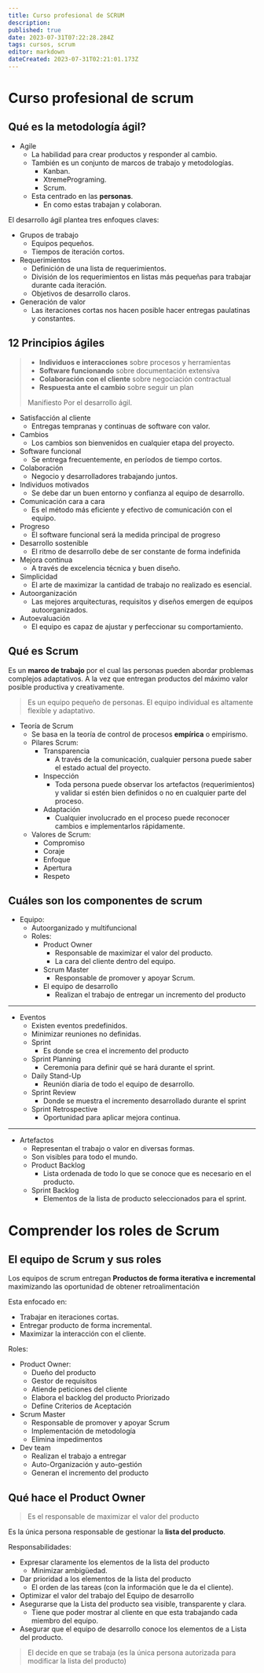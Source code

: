 ```yaml
---
title: Curso profesional de SCRUM
description: 
published: true
date: 2023-07-31T07:22:28.284Z
tags: cursos, scrum
editor: markdown
dateCreated: 2023-07-31T02:21:01.173Z
---
```


# Curso profesional de scrum

## Qué es la metodología ágil?
- Agile
  - La habilidad para crear productos y responder al cambio.
  - También es un conjunto de marcos de trabajo y metodologías.
    - Kanban.
    - XtremePrograming.
    - Scrum.
  - Esta centrado en las **personas**.
    - En como estas trabajan y colaboran.

El desarrollo ágil plantea tres enfoques claves:
  - Grupos de trabajo 
    - Equipos pequeños.
    - Tiempos de iteración cortos.
  - Requerimientos
    - Definición de una lista de requerimientos.
    - División de los requerimientos en listas más pequeñas para trabajar durante cada iteración.
    - Objetivos de desarrollo claros.
  - Generación de valor
    - Las iteraciones cortas nos hacen posible hacer entregas paulatinas y constantes.

## 12 Principios ágiles

> - **Individuos e interacciones** sobre procesos y herramientas
> - **Software funcionando** sobre documentación extensiva
> - **Colaboración con el cliente** sobre negociación contractual
> - **Respuesta ante el cambio** sobre seguir un plan
> 
> Manifiesto Por el desarrollo ágil.

- Satisfacción al cliente
  - Entregas tempranas y continuas de software con valor.
- Cambios
  - Los cambios son bienvenidos en cualquier etapa del proyecto.
- Software funcional
  - Se entrega frecuentemente, en períodos de tiempo cortos.
- Colaboración
  - Negocio y desarrolladores trabajando juntos.
- Individuos motivados
  - Se debe dar un buen entorno y confianza al equipo de desarrollo.
- Comunicación cara a cara
  - Es el método más eficiente y efectivo de comunicación con el equipo.
- Progreso
  - El software funcional será la medida principal de progreso
- Desarrollo sostenible
  - El ritmo de desarrollo debe de ser constante de forma indefinida
- Mejora continua
  - A través de excelencia técnica y buen diseño.
- Simplicidad
  - El arte de maximizar la cantidad de trabajo no realizado es esencial.
- Autoorganización
  - Las mejores arquitecturas, requisitos y diseños emergen de equipos autoorganizados.
- Autoevaluación
  - El equipo es capaz de ajustar y perfeccionar su comportamiento.

## Qué es Scrum
Es un **marco de trabajo** por el cual las personas pueden abordar problemas complejos adaptativos.
A la vez que entregan productos del máximo valor posible productiva y creativamente.

> Es un equipo pequeño de personas. El equipo individual es altamente flexible y adaptativo.

- Teoría de Scrum
  - Se basa en la teoría de control de procesos **empírica** o empirismo.
  - Pilares Scrum:
    - Transparencia
      - A través de la comunicación, cualquier persona puede saber el estado actual del proyecto.
    - Inspección
      - Toda persona puede observar los artefactos (requerimientos) y validar si estén bien definidos o no en cualquier parte del proceso.
    - Adaptación
      - Cualquier involucrado en el proceso puede reconocer cambios e implementarlos rápidamente.
  - Valores de Scrum:
    - Compromiso
    - Coraje
    - Enfoque
    - Apertura
    - Respeto

## Cuáles son los componentes de scrum
- Equipo:
  - Autoorganizado y multifuncional
  - Roles:
    - Product Owner
      - Responsable de maximizar el valor del producto.
      - La cara del cliente dentro del equipo.
    - Scrum Master
      - Responsable de promover y apoyar Scrum.
    - El equipo de desarrollo
      - Realizan el trabajo de entregar un incremento del producto

----

- Eventos
  - Existen eventos predefinidos.
  - Minimizar reuniones no definidas.
  - Sprint
    - Es donde se crea el incremento del producto
  - Sprint Planning
    - Ceremonia para definir qué se hará durante el sprint.
  - Daily Stand-Up
    - Reunión diaria de todo el equipo de desarrollo.
  - Sprint Review
    - Donde se muestra el incremento desarrollado durante el sprint
  - Sprint Retrospective
    - Oportunidad para aplicar mejora continua.

----

- Artefactos
  - Representan el trabajo o valor en diversas formas.
  - Son visibles para todo el mundo.
  - Product Backlog
    - Lista ordenada de todo lo que se conoce que es necesario en el producto.
  - Sprint Backlog
    - Elementos de la lista de producto seleccionados para el sprint.

# Comprender los roles de Scrum
## El equipo de Scrum y sus roles

Los equipos de scrum entregan **Productos de forma iterativa e incremental** maximizando las oportunidad de obtener retroalimentación

Esta enfocado en:
- Trabajar en iteraciones cortas.
- Entregar producto de forma incremental.
- Maximizar la interacción con el cliente.

Roles:
- Product Owner:
  - Dueño del producto
  - Gestor de requisitos
  - Atiende peticiones del cliente
  - Elabora el backlog del producto Priorizado
  - Define Criterios de Aceptación
- Scrum Master
  - Responsable de promover y apoyar Scrum
  - Implementación de metodología
  - Elimina impedimentos
- Dev team
  - Realizan el trabajo a entregar
  - Auto-Organización y auto-gestión
  - Generan el incremento del producto

## Qué hace el Product Owner

> Es el responsable de maximizar el valor del producto

Es la única persona responsable de gestionar la **lista del producto**.

Responsabilidades:
- Expresar claramente los elementos de la lista del producto
  - Minimizar ambigüedad.
- Dar prioridad a los elementos de la lista del producto
  - El orden de las tareas (con la información que le da el cliente).
- Optimizar el valor del trabajo del Equipo de desarrollo
- Asegurarse que la Lista del producto sea visible, transparente y clara.
  - Tiene que poder mostrar al cliente en que esta trabajando cada miembro del equipo.
- Asegurar que el equipo de desarrollo conoce los elementos de a Lista del producto.

> El decide en que se trabaja (es la única persona autorizada para modificar la lista del producto)

